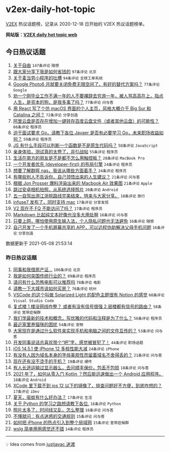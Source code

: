 # v2ex-daily-hot-topic

[V2EX](https://www.v2ex.com/) 热议话题榜，记录从 2020-12-18 日开始的 V2EX 热议话题榜单。

**网站版：[V2EX daily hot topic web](https://boojack.github.io/v2ex-daily-hot-topic-web/)**

## 今日热议话题

<!-- TODAY BEGIN -->

1. [关于自由](https://www.v2ex.com/t/775584) `147条评论` `随想`
1. [跟大家分享下我是如何省钱的](https://www.v2ex.com/t/775576) `97条评论` `北京`
1. [关于麦当劳小程序的吐槽](https://www.v2ex.com/t/775565) `94条评论` `全球工单系统`
1. [Google Photo6 月就要关闭免费无限空间了，有好的替代方案吗？](https://www.v2ex.com/t/775605) `77条评论` `Google`
1. [劝一个刚毕业工作不满一年的人不要裸辞去穷游一年，被人骂高高在上，指点人生，是资本的狗，是我多事了吗？](https://www.v2ex.com/t/775681) `77条评论` `问与答`
1. [用 React 写了个仿 macOS 界面的个人主页，风格大概介于 Big Sur 和 Catalina 之间？](https://www.v2ex.com/t/775582) `72条评论` `分享创造`
1. [阿里云盘是否存在增加一键转存百度云盘文件（或者其他云盘）的可能性？](https://www.v2ex.com/t/775566) `66条评论` `程序员`
1. [迫于面试要求 Go，请教下各位 Javaer 是否有必要学习 Go，未来职场收益如何？](https://www.v2ex.com/t/775583) `59条评论` `程序员`
1. [JS 有什么手段可以判断一个函数是不是原生代码吗？](https://www.v2ex.com/t/775677) `58条评论` `JavaScript`
1. [亲身体验，测试真的太卷了，非引战帖](https://www.v2ex.com/t/775642) `55条评论` `程序员`
1. [生活在南方的朋友是不是都不怎么用触控板？](https://www.v2ex.com/t/775715) `28条评论` `MacBook Pro`
1. [一个开发者优先 (developer-first) 的布局引擎](https://www.v2ex.com/t/775608) `24条评论` `程序员`
1. [想要了解群晖 nas，我该从哪些方面着手？](https://www.v2ex.com/t/775560) `24条评论` `程序员`
1. [有哪些别人不告诉你，自己领悟出来的人生建议？](https://www.v2ex.com/t/775696) `21条评论` `问与答`
1. [根据 Jon Prosser 爆料渲染出来的 Macbook Air 效果图](https://www.v2ex.com/t/775574) `21条评论` `Apple`
1. [跳过安卓相机拍照，从系统选择照片](https://www.v2ex.com/t/775553) `20条评论` `Android`
1. [五一自驾出游江浙皖路线完美结束，特来与大家分享。](https://www.v2ex.com/t/775679) `18条评论` `旅行`
1. [infuse7 发布了，同时支持 mac](https://www.v2ex.com/t/775595) `17条评论` `分享发现`
1. [V2 现在不 FQ 不能访问了吗？](https://www.v2ex.com/t/775594) `17条评论` `程序员`
1. [Markdown 比起纯文本好像也没多大用处啊](https://www.v2ex.com/t/775706) `16条评论` `问与答`
1. [只要上网，哪怕使用原生输入法，个人隐私问题也无法避免](https://www.v2ex.com/t/775624) `16条评论` `随想`
1. [自己开发了一个手机屏幕共享的 APP，可以远程协助解决父母手机问题](https://www.v2ex.com/t/775606) `16条评论` `分享创造`

数据更新于 2021-05-08 21:53:14

<!-- TODAY END -->

### 昨日热议话题

<!-- YESTERDAY BEGIN -->

1. [同事和我借房产证…](https://www.v2ex.com/t/775403) `106条评论` `北京`
1. [我是如何突围传统行业的？](https://www.v2ex.com/t/775334) `89条评论` `程序员`
1. [请问有什么恐怖电影可以推荐吗](https://www.v2ex.com/t/775377) `78条评论` `电影`
1. [请教一下大城市该如何买房？](https://www.v2ex.com/t/775335) `76条评论` `杭州`
1. [VSCode 的这个叫做 Solarized Light 的配色主题很有 Notion 的感觉](https://www.v2ex.com/t/775399) `60条评论` `Visual Studio Code`
1. [复式楼 1 楼没网线咋整？ 或者有没有信号很强 2 层楼都有信号的路由？](https://www.v2ex.com/t/775352) `58条评论` `宽带症候群`
1. [我们学最新的技术和概念，写优雅的代码和注释是为了什么？](https://www.v2ex.com/t/775329) `56条评论` `程序员`
1. [最近家里养猫咪的困扰](https://www.v2ex.com/t/775462) `54条评论` `宠物`
1. [大家现在是通过什么软件来实现手机和电脑之间的文件互传的？](https://www.v2ex.com/t/775434) `53条评论` `问与答`
1. [开发同事说话总喜欢带个“吧”字，感觉被冒犯了！](https://www.v2ex.com/t/775483) `44条评论` `职场话题`
1. [iOS 14.5.1 使 iPhone 12 多核性能大减](https://www.v2ex.com/t/775433) `24条评论` `iPhone`
1. [有没有人因为域名本身的字母美观性而留着域名不舍得丢的？](https://www.v2ex.com/t/775437) `21条评论` `问与答`
1. [现在还有没不烫手的手机？](https://www.v2ex.com/t/775394) `19条评论` `硬件`
1. [有人长途运输过显示器么，去问顺丰保价，包丢不包损](https://www.v2ex.com/t/775479) `18条评论` `问与答`
1. [2021 年了，如何从零入门 Kotlin ？然后能迅速做出一个 Android 应用程序。](https://www.v2ex.com/t/775419) `18条评论` `Android`
1. [XCode 里下载不到 ios 12 以下的镜像了，排查问题好不方便，到底咋想的？](https://www.v2ex.com/t/775442) `17条评论` `iDev`
1. [夏天，驱蚊有什么好办法？](https://www.v2ex.com/t/775346) `17条评论` `生活`
1. [关于 Python 的学习之路想请教下各位.](https://www.v2ex.com/t/775508) `16条评论` `Python`
1. [照片太多了，时间线又乱，怎么整理](https://www.v2ex.com/t/775367) `16条评论` `问与答`
1. [不懂就问：有点迷惑的交通规则](https://www.v2ex.com/t/775474) `15条评论` `问与答`
1. [如何把 iPhone 的热点引入到整个局域网](https://www.v2ex.com/t/775349) `15条评论` `宽带症候群`
1. [wslg 简单用用感觉还不错](https://www.v2ex.com/t/775471) `14条评论` `程序员`

<!-- YESTERDAY END -->

---

💡 Idea comes from [justjavac 迷渡](https://github.com/justjavac/)
